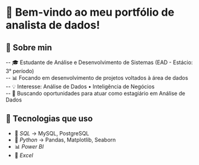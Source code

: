 # 👋 Bem-vindo ao meu portfólio de analista de dados!


## 🧠 Sobre min
-- 🎓 Estudante de Análise e Desenvolvimento de Sistemas (EAD - Estácio: 3° período)<br>
-- 📊 Focando em desenvolvimento de projetos voltados à área de dados<br>
-- 💡 Interesse: Análise de Dados • Inteligência de Negócios <br>
-- 🚀 Buscando oportunidades para atuar como estagiário em Análise de Dados<br>


## 🚀 Tecnologias que uso
- 🧮 *SQL* → MySQL, PostgreSQL  
- 🐍 *Python* → Pandas, Matplotlib, Seaborn  
- 📊 *Power BI*  
- 🧠 *Excel*








